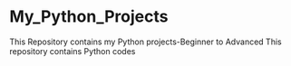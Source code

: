 # My_Python_Projects
This Repository contains my Python projects-Beginner to Advanced
This repository contains Python codes 
